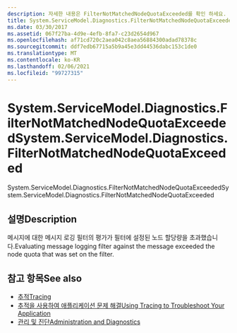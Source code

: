 ```yaml
---
description: 자세한 내용은 FilterNotMatchedNodeQuotaExceeded를 확인 하세요.
title: System.ServiceModel.Diagnostics.FilterNotMatchedNodeQuotaExceeded
ms.date: 03/30/2017
ms.assetid: 067f27ba-4d9e-4efb-8fa7-c23d2654d967
ms.openlocfilehash: af71cd720c2aea042c8aea56884300adad78378c
ms.sourcegitcommit: ddf7edb67715a5b9a45e3dd44536dabc153c1de0
ms.translationtype: MT
ms.contentlocale: ko-KR
ms.lasthandoff: 02/06/2021
ms.locfileid: "99727315"
---
```

# <a name="systemservicemodeldiagnosticsfilternotmatchednodequotaexceeded"></a><span data-ttu-id="4b07c-103">System.ServiceModel.Diagnostics.FilterNotMatchedNodeQuotaExceeded</span><span class="sxs-lookup"><span data-stu-id="4b07c-103">System.ServiceModel.Diagnostics.FilterNotMatchedNodeQuotaExceeded</span></span>

<span data-ttu-id="4b07c-104">System.ServiceModel.Diagnostics.FilterNotMatchedNodeQuotaExceeded</span><span class="sxs-lookup"><span data-stu-id="4b07c-104">System.ServiceModel.Diagnostics.FilterNotMatchedNodeQuotaExceeded</span></span>  
  
## <a name="description"></a><span data-ttu-id="4b07c-105">설명</span><span class="sxs-lookup"><span data-stu-id="4b07c-105">Description</span></span>  

 <span data-ttu-id="4b07c-106">메시지에 대한 메시지 로깅 필터의 평가가 필터에 설정된 노드 할당량을 초과했습니다.</span><span class="sxs-lookup"><span data-stu-id="4b07c-106">Evaluating message logging filter against the message exceeded the node quota that was set on the filter.</span></span>  
  
## <a name="see-also"></a><span data-ttu-id="4b07c-107">참고 항목</span><span class="sxs-lookup"><span data-stu-id="4b07c-107">See also</span></span>

- [<span data-ttu-id="4b07c-108">추적</span><span class="sxs-lookup"><span data-stu-id="4b07c-108">Tracing</span></span>](index.md)
- [<span data-ttu-id="4b07c-109">추적을 사용하여 애플리케이션 문제 해결</span><span class="sxs-lookup"><span data-stu-id="4b07c-109">Using Tracing to Troubleshoot Your Application</span></span>](using-tracing-to-troubleshoot-your-application.md)
- [<span data-ttu-id="4b07c-110">관리 및 진단</span><span class="sxs-lookup"><span data-stu-id="4b07c-110">Administration and Diagnostics</span></span>](../index.md)
